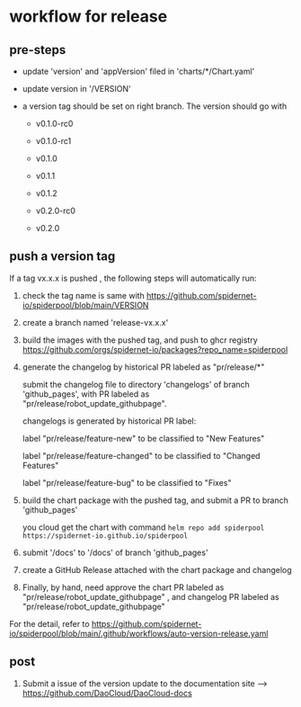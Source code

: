 # workflow for release

## pre-steps

* update 'version' and 'appVersion' filed in 'charts/*/Chart.yaml'

* update version in '/VERSION'

* a version tag should be set on right branch. The version should go with 

    * v0.1.0-rc0

    * v0.1.0-rc1

    * v0.1.0
  
    * v0.1.1
  
    * v0.1.2
  
    * v0.2.0-rc0
  
    * v0.2.0

## push a version tag

If a tag vx.x.x is pushed , the following steps will automatically run:

1. check the tag name is same with <https://github.com/spidernet-io/spiderpool/blob/main/VERSION>

2. create a branch named 'release-vx.x.x'

3. build the images with the pushed tag, and push to ghcr registry <https://github.com/orgs/spidernet-io/packages?repo_name=spiderpool>

4. generate the changelog by historical PR labeled as "pr/release/*"

    submit the changelog file to directory 'changelogs' of branch 'github_pages', with PR labeled as "pr/release/robot_update_githubpage".

    changelogs is generated by historical PR label:

    label "pr/release/feature-new" to be classified to "New Features"

    label "pr/release/feature-changed" to be classified to "Changed Features"

    label "pr/release/feature-bug" to be classified to "Fixes"

5. build the chart package with the pushed tag, and submit a PR to branch 'github_pages' 

    you cloud get the chart with command `helm repo add spiderpool https://spidernet-io.github.io/spiderpool`

6. submit '/docs' to '/docs' of branch 'github_pages'

7. create a GitHub Release attached with the chart package and changelog

8. Finally, by hand, need approve the chart PR labeled as "pr/release/robot_update_githubpage" , and changelog PR labeled as "pr/release/robot_update_githubpage"

For the detail, refer to <https://github.com/spidernet-io/spiderpool/blob/main/.github/workflows/auto-version-release.yaml>

## post

1. Submit a issue of the version update to the documentation site --> <https://github.com/DaoCloud/DaoCloud-docs>
